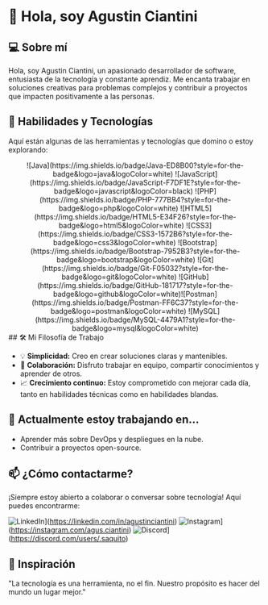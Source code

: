 # 👋 Hola, soy Agustin Ciantini

## 💻 Sobre mí

Hola, soy Agustin Ciantini, un apasionado desarrollador de software, entusiasta de la tecnología y constante aprendiz. Me encanta trabajar en soluciones creativas para problemas complejos y contribuir a proyectos que impacten positivamente a las personas.  

## 🚀 Habilidades y Tecnologías

Aquí están algunas de las herramientas y tecnologías que domino o estoy explorando:  
<div align="center">
![Java](https://img.shields.io/badge/Java-ED8B00?style=for-the-badge&logo=java&logoColor=white) ![JavaScript](https://img.shields.io/badge/JavaScript-F7DF1E?style=for-the-badge&logo=javascript&logoColor=black) ![PHP](https://img.shields.io/badge/PHP-777BB4?style=for-the-badge&logo=php&logoColor=white) ![HTML5](https://img.shields.io/badge/HTML5-E34F26?style=for-the-badge&logo=html5&logoColor=white) ![CSS3](https://img.shields.io/badge/CSS3-1572B6?style=for-the-badge&logo=css3&logoColor=white) ![Bootstrap](https://img.shields.io/badge/Bootstrap-7952B3?style=for-the-badge&logo=bootstrap&logoColor=white) ![Git](https://img.shields.io/badge/Git-F05032?style=for-the-badge&logo=git&logoColor=white) ![GitHub](https://img.shields.io/badge/GitHub-181717?style=for-the-badge&logo=github&logoColor=white)![Postman](https://img.shields.io/badge/Postman-FF6C37?style=for-the-badge&logo=postman&logoColor=white) ![MySQL](https://img.shields.io/badge/MySQL-4479A1?style=for-the-badge&logo=mysql&logoColor=white)  
</div>
## 🛠 Mi Filosofía de Trabajo

- 💡 **Simplicidad:** Creo en crear soluciones claras y mantenibles.  
- 🧩 **Colaboración:** Disfruto trabajar en equipo, compartir conocimientos y aprender de otros.  
- 📈 **Crecimiento continuo:** Estoy comprometido con mejorar cada día, tanto en habilidades técnicas como en habilidades blandas.

## 🌱 Actualmente estoy trabajando en...

- Aprender más sobre DevOps y despliegues en la nube.  
- Contribuir a proyectos open-source.  

## 📫 ¿Cómo contactarme?

¡Siempre estoy abierto a colaborar o conversar sobre tecnología! Aquí puedes encontrarme:  

![LinkedIn](https://img.shields.io/badge/LinkedIn-0A66C2?style=for-the-badge&logo=linkedin&logoColor=white)](https://linkedin.com/in/agustinciantini) ![Instagram](https://img.shields.io/badge/Instagram-E4405F?style=for-the-badge&logo=instagram&logoColor=white)](https://instagram.com/agus.ciantini)  ![Discord](https://img.shields.io/badge/Discord-7289DA?style=for-the-badge&logo=discord&logoColor=white)](https://discord.com/users/.saquito)


## 📖 Inspiración

"La tecnología es una herramienta, no el fin. Nuestro propósito es hacer del mundo un lugar mejor."  

